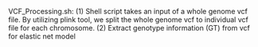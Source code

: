 VCF_Processing.sh: (1) Shell script takes an input of a whole genome vcf file. By utilizing plink tool, we split the whole genome vcf to individual vcf file for each chromosome.
(2) Extract genotype information (GT) from vcf for elastic net model 
